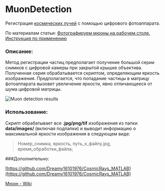 # MuonDetection
Регистрация [космических лучей](https://ru.wikipedia.org/wiki/Космические_лучи) с помощью цифрового фотоаппарата.

По материалам статьи: [Фотографируем мюоны на рабочем столе. Инструкция по применению](https://geektimes.ru/post/283914/)

### Описание:

Метод регистрации частиц предполагает получение большой серии снимков с цифровой камеры при закрытой крышке объектива. Полученная серия обрабатывается скриптом, определяющим яркость изображения. Предполагается, что попадание частицы в матрицу фотоаппарата вызовет увеличение яркости, явно отличающееся от шума цифровой матрицы.

![Muon detection results](http://i.imgur.com/v52vdEl.png)

### Использование:

Скрипт обрабатывает все **.jpg/png/tif** изображения из папки **data/images/** (включая подпапки) и выводит информацию о максимальной яркости изображения в следующем виде:

> Номер\_снимка, яркость, путь\_к\_файлу.jpg, время\_обработки\_файла; 


###Дополнительно:

[https://github.com/Dreamy16101976/CosmicRays_MATLAB](https://github.com/Dreamy16101976/CosmicRays_MATLAB)

[Мюон - Wiki](https://ru.wikipedia.org/wiki/Мюон)


